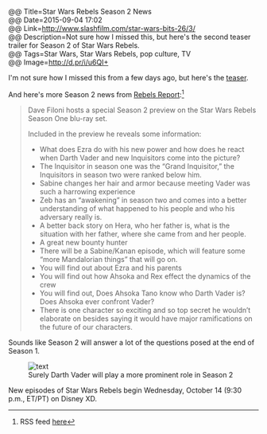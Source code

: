 @@ Title=Star Wars Rebels Season 2 News  
@@ Date=2015-09-04 17:02  
@@ Link=http://www.slashfilm.com/star-wars-bits-26/3/  
@@ Description=Not sure how I missed this, but here's the second teaser trailer for Season 2 of Star Wars Rebels.  
@@ Tags=Star Wars, Star Wars Rebels, pop culture, TV  
@@ Image=http://d.pr/i/u6QI+  

I'm not sure how I missed this from a few days ago, but here's the [teaser][teaser].

And here's more Season 2 news from [Rebels Report][rr]:[^rr-rss]

> Dave Filoni hosts a special Season 2 preview on the Star Wars Rebels Season One blu-ray set.
>
>Included in the preview he reveals some information:
>
> * What does Ezra do with his new power and how does he react when Darth Vader and new Inquisitors come into the picture?
> * The Inquisitor in season one was the “Grand Inquisitor,” the Inquisitors in season two were ranked below him.
> * Sabine changes her hair and armor because meeting Vader was such a harrowing experience
> * Zeb has an “awakening” in season two and comes into a better understanding of what happened to his people and who his adversary really is.
> * A better back story on Hera, who her father is, what is the situation with her father, where she came from and her people.
> * A great new bounty hunter
> * There will be a Sabine/Kanan episode, which will feature some “more Mandalorian things” that will go on.
> * You will find out about Ezra and his parents
> * You will find out how Ahsoka and Rex effect the dynamics of the crew
> * You will find out, Does Ahsoka Tano know who Darth Vader is? Does Ahsoka ever confront Vader?
> * There is one character so exciting and so top secret he wouldn’t elaborate on besides saying it would have major ramifications on the future of our characters.

Sounds like Season 2 will answer a lot of the questions posed at the end of Season 1.

<figure>
	<img src="http://d.pr/i/u6QI+" alt="text">
	<figcaption>Surely Darth Vader will play a more prominent role in Season 2</figcaption>
</figure>

New episodes of Star Wars Rebels begin Wednesday, October 14 (9:30 p.m., ET/PT) on Disney XD.

[^rr-rss]: RSS feed [here][rrrss]

[rr]: http://rebelsreport.com/2015/09/01/star-wars-rebels-season-2-a-look-ahead-new-images-and-info-from-dave-filoni/
[rrrss]: http://rebelsreport.com/feed
[teaser]: https://www.youtube.com/watch?v=dAGvFBwG834
